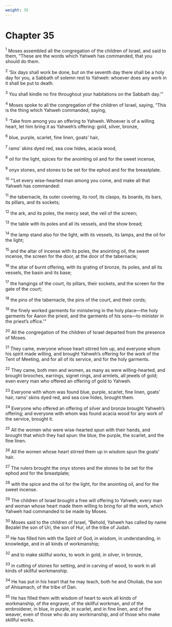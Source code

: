 ```yaml
---
weight: 35
---
```


# Chapter 35

<sup>1</sup> Moses assembled all the congregation of the children of Israel, and said to them, “These are the words which Yahweh has commanded, that you should do them. 

<sup>2</sup> ‘Six days shall work be done, but on the seventh day there shall be a holy day for you, a Sabbath of solemn rest to Yahweh: whoever does any work in it shall be put to death. 

<sup>3</sup> You shall kindle no fire throughout your habitations on the Sabbath day.’” 

<sup>4</sup> Moses spoke to all the congregation of the children of Israel, saying, “This is the thing which Yahweh commanded, saying, 

<sup>5</sup> ‘Take from among you an offering to Yahweh. Whoever is of a willing heart, let him bring it as Yahweh’s offering: gold, silver, bronze, 

<sup>6</sup> blue, purple, scarlet, fine linen, goats’ hair, 

<sup>7</sup> rams’ skins dyed red, sea cow hides, acacia wood, 

<sup>8</sup> oil for the light, spices for the anointing oil and for the sweet incense, 

<sup>9</sup> onyx stones, and stones to be set for the ephod and for the breastplate. 

<sup>10</sup> “‘Let every wise-hearted man among you come, and make all that Yahweh has commanded: 

<sup>11</sup> the tabernacle, its outer covering, its roof, its clasps, its boards, its bars, its pillars, and its sockets; 

<sup>12</sup> the ark, and its poles, the mercy seat, the veil of the screen; 

<sup>13</sup> the table with its poles and all its vessels, and the show bread; 

<sup>14</sup> the lamp stand also for the light, with its vessels, its lamps, and the oil for the light; 

<sup>15</sup> and the altar of incense with its poles, the anointing oil, the sweet incense, the screen for the door, at the door of the tabernacle; 

<sup>16</sup> the altar of burnt offering, with its grating of bronze, its poles, and all its vessels, the basin and its base; 

<sup>17</sup> the hangings of the court, its pillars, their sockets, and the screen for the gate of the court; 

<sup>18</sup> the pins of the tabernacle, the pins of the court, and their cords; 

<sup>19</sup> the finely worked garments for ministering in the holy place—the holy garments for Aaron the priest, and the garments of his sons—to minister in the priest’s office.’” 

<sup>20</sup> All the congregation of the children of Israel departed from the presence of Moses. 

<sup>21</sup> They came, everyone whose heart stirred him up, and everyone whom his spirit made willing, and brought Yahweh’s offering for the work of the Tent of Meeting, and for all of its service, and for the holy garments. 

<sup>22</sup> They came, both men and women, as many as were willing-hearted, and brought brooches, earrings, signet rings, and armlets, all jewels of gold; even every man who offered an offering of gold to Yahweh. 

<sup>23</sup> Everyone with whom was found blue, purple, scarlet, fine linen, goats’ hair, rams’ skins dyed red, and sea cow hides, brought them. 

<sup>24</sup> Everyone who offered an offering of silver and bronze brought Yahweh’s offering; and everyone with whom was found acacia wood for any work of the service, brought it. 

<sup>25</sup> All the women who were wise-hearted spun with their hands, and brought that which they had spun: the blue, the purple, the scarlet, and the fine linen. 

<sup>26</sup> All the women whose heart stirred them up in wisdom spun the goats’ hair. 

<sup>27</sup> The rulers brought the onyx stones and the stones to be set for the ephod and for the breastplate; 

<sup>28</sup> with the spice and the oil for the light, for the anointing oil, and for the sweet incense. 

<sup>29</sup> The children of Israel brought a free will offering to Yahweh; every man and woman whose heart made them willing to bring for all the work, which Yahweh had commanded to be made by Moses. 

<sup>30</sup> Moses said to the children of Israel, “Behold, Yahweh has called by name Bezalel the son of Uri, the son of Hur, of the tribe of Judah. 

<sup>31</sup> He has filled him with the Spirit of God, in wisdom, in understanding, in knowledge, and in all kinds of workmanship; 

<sup>32</sup> and to make skillful works, to work in gold, in silver, in bronze, 

<sup>33</sup> in cutting of stones for setting, and in carving of wood, to work in all kinds of skillful workmanship. 

<sup>34</sup> He has put in his heart that he may teach, both he and Oholiab, the son of Ahisamach, of the tribe of Dan. 

<sup>35</sup> He has filled them with wisdom of heart to work all kinds of workmanship, of the engraver, of the skillful workman, and of the embroiderer, in blue, in purple, in scarlet, and in fine linen, and of the weaver, even of those who do any workmanship, and of those who make skillful works. 


